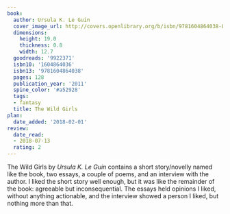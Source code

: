 ```yaml
---
book:
  author: Ursula K. Le Guin
  cover_image_url: http://covers.openlibrary.org/b/isbn/9781604864038-L.jpg
  dimensions:
    height: 19.0
    thickness: 0.8
    width: 12.7
  goodreads: '9922371'
  isbn10: '1604864036'
  isbn13: '9781604864038'
  pages: 128
  publication_year: '2011'
  spine_color: '#a52928'
  tags:
  - fantasy
  title: The Wild Girls
plan:
  date_added: '2018-02-01'
review:
  date_read:
  - 2018-07-13
  rating: 2
---
```


The Wild Girls by *Ursula K. Le Guin* contains a short story/novelly named like the book, two essays, a couple of poems, and an interview with the author. I liked the short story well enough, but it was like the remainder of the book: agreeable but inconsequential. The essays held opinions I liked, without anything actionable, and the interview showed a person I liked, but nothing more than that.
